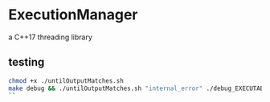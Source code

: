 # ExecutionManager

a C++17 threading library

## testing

```bash
chmod +x ./untilOutputMatches.sh
make debug && ./untilOutputMatches.sh "internal_error" ./debug_EXECUTABLE/ExecutionManager_tests
``